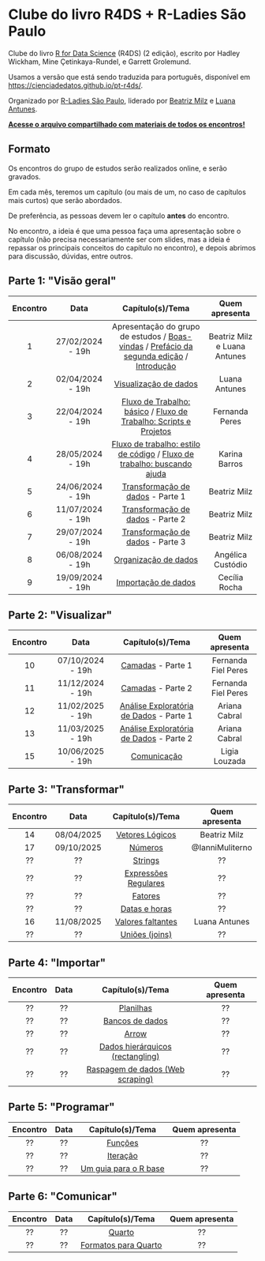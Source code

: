 # Clube do livro R4DS + R-Ladies São Paulo

Clube do livro [R for Data Science](https://r4ds.hadley.nz/) (R4DS) (2 edição), escrito por Hadley Wickham, Mine Çetinkaya-Rundel, e Garrett Grolemund.

Usamos a versão que está sendo traduzida para português, disponível em <https://cienciadedatos.github.io/pt-r4ds/>.

Organizado por [R-Ladies São Paulo](https://rladies-sp.org), liderado por [Beatriz Milz](https://github.com/beatrizmilz/) e [Luana Antunes](https://github.com/Luaaalex).

**[Acesse o arquivo compartilhado com materiais de todos os encontros!](https://docs.google.com/document/d/1xCn5gxK47tj9lRpDovwGNlza9i1FX2VBixo1V7VtUUs/edit?usp=sharing)**



## Formato

Os encontros do grupo de estudos serão realizados online, e serão gravados.

Em cada mês, teremos um capítulo (ou mais de um, no caso de capítulos mais curtos) que serão abordados.

De preferência, as pessoas devem ler o capítulo **antes** do encontro.

No encontro, a ideia é que uma pessoa faça uma apresentação sobre o capítulo (não precisa necessariamente ser com slides, mas a ideia é repassar os principais conceitos do capítulo no encontro), e depois abrimos para discussão, dúvidas, entre outros.

## **Parte 1**: "Visão geral"

| Encontro | Data | Capítulo(s)/Tema | Quem apresenta |
|:--------:|:--------:|:------------------------------:|:------------------:|
|    1     | 27/02/2024 - 19h | Apresentação do grupo de estudos / [Boas-vindas](https://cienciadedatos.github.io/pt-r4ds/) / [Prefácio da segunda edição](https://cienciadedatos.github.io/pt-r4ds/preface-2e.html) / [Introdução](https://cienciadedatos.github.io/pt-r4ds/intro.html) | Beatriz Milz e Luana Antunes |
|    2     |  02/04/2024 - 19h | [Visualização de dados](https://cienciadedatos.github.io/pt-r4ds/data-visualize.html) |   Luana Antunes 
|    3     |  22/04/2024 - 19h |  [Fluxo de Trabalho: básico](https://cienciadedatos.github.io/pt-r4ds/workflow-basics.html) / [Fluxo de Trabalho: Scripts e Projetos](https://cienciadedatos.github.io/pt-r4ds/workflow-scripts.html) | Fernanda Peres |
|    4     |  28/05/2024 - 19h  | [Fluxo de trabalho: estilo de código](https://cienciadedatos.github.io/pt-r4ds/workflow-style.html) / [Fluxo de trabalho: buscando ajuda](https://cienciadedatos.github.io/pt-r4ds/workflow-help.html)  | Karina Barros |
|    5     |  24/06/2024  - 19h | [Transformação de dados](https://cienciadedatos.github.io/pt-r4ds/data-transform.html)  - Parte 1 | Beatriz Milz | 
|    6     |  11/07/2024  - 19h | [Transformação de dados](https://cienciadedatos.github.io/pt-r4ds/data-transform.html)  - Parte 2 | Beatriz Milz
|    7     |  29/07/2024  - 19h | [Transformação de dados](https://cienciadedatos.github.io/pt-r4ds/data-transform.html)  - Parte 3 | Beatriz Milz
|    8     |  06/08/2024 - 19h  | [Organização de dados](https://cienciadedatos.github.io/pt-r4ds/data-tidy.html)  | Angélica Custódio |
|    9     |  19/09/2024 - 19h  |[Importação de dados](https://cienciadedatos.github.io/pt-r4ds/data-import.html) | Cecília Rocha |


## **Parte 2**: "Visualizar"

| Encontro | Data | Capítulo(s)/Tema | Quem apresenta |
|:--------:|:--------:|:------------------------------:|:------------------:|
|    10     | 07/10/2024 - 19h | [Camadas](https://cienciadedatos.github.io/pt-r4ds/layers.html) - Parte 1 | Fernanda Fiel Peres |
|    11     | 11/12/2024 - 19h | [Camadas](https://cienciadedatos.github.io/pt-r4ds/layers.html) - Parte 2| Fernanda Fiel Peres |
|    12     | 11/02/2025 - 19h | [Análise Exploratória de Dados](https://cienciadedatos.github.io/pt-r4ds/EDA.html) - Parte 1 | Ariana Cabral |
|    13     | 11/03/2025 - 19h | [Análise Exploratória de Dados](https://cienciadedatos.github.io/pt-r4ds/EDA.html) - Parte 2 | Ariana Cabral |
|    15     | 10/06/2025 - 19h | [Comunicação](https://cienciadedatos.github.io/pt-r4ds/communication.html) | Ligia Louzada |

## **Parte 3**: "Transformar"

| Encontro | Data | Capítulo(s)/Tema | Quem apresenta |
|:--------:|:--------:|:------------------------------:|:------------------:|
|   14  | 08/04/2025 | [Vetores Lógicos](https://cienciadedatos.github.io/pt-r4ds/logicals.html) | Beatriz Milz |
|   17  | 09/10/2025 | [Números](https://cienciadedatos.github.io/pt-r4ds/numbers.html) | @IanniMuliterno |
|   ??  | ?? | [Strings](https://cienciadedatos.github.io/pt-r4ds/strings.html) | ?? |
|   ??  | ?? | [Expressões Regulares](https://cienciadedatos.github.io/pt-r4ds/regexps.html) | ?? |
|   ??  | ?? | [Fatores](https://cienciadedatos.github.io/pt-r4ds/factors.html) | ?? |
|   ??  | ?? | [Datas e horas](https://cienciadedatos.github.io/pt-r4ds/datetimes.html) | ?? |
|   16  | 11/08/2025 | [Valores faltantes](https://cienciadedatos.github.io/pt-r4ds/missing-values.html) | Luana Antunes |
|   ??  | ?? | [Uniões (joins)](https://cienciadedatos.github.io/pt-r4ds/joins.html) | ?? |




## **Parte 4**: "Importar"

| Encontro | Data | Capítulo(s)/Tema | Quem apresenta |
|:--------:|:--------:|:------------------------------:|:------------------:|
|   ??  | ?? | [Planilhas](https://cienciadedatos.github.io/pt-r4ds/spreadsheets.html) | ?? |
|   ??  | ?? | [Bancos de dados](https://cienciadedatos.github.io/pt-r4ds/databases.html) | ?? |
|   ??  | ?? | [Arrow](https://cienciadedatos.github.io/pt-r4ds/arrow.html) | ?? |
|   ??  | ?? | [Dados hierárquicos (rectangling)](https://cienciadedatos.github.io/pt-r4ds/rectangling.html) | ?? |
|   ??  | ?? | [Raspagem de dados (Web scraping)](https://cienciadedatos.github.io/pt-r4ds/webscraping.html) | ?? |


## **Parte 5**: "Programar"

| Encontro | Data | Capítulo(s)/Tema | Quem apresenta |
|:--------:|:--------:|:------------------------------:|:------------------:|
|   ??  | ?? | [Funções](https://cienciadedatos.github.io/pt-r4ds/functions.html) | ?? |
|   ??  | ?? | [Iteração](https://cienciadedatos.github.io/pt-r4ds/iteration.html) | ?? |
|   ??  | ?? | [Um guia para o R base](https://cienciadedatos.github.io/pt-r4ds/base-R.html) | ?? |


## **Parte 6**: "Comunicar"

| Encontro | Data | Capítulo(s)/Tema | Quem apresenta |
|:--------:|:--------:|:------------------------------:|:------------------:|
|   ??  | ?? | [Quarto](https://cienciadedatos.github.io/pt-r4ds/quarto.html) | ?? |
|   ??  | ?? | [Formatos para Quarto](https://cienciadedatos.github.io/pt-r4ds/quarto-formats.html) | ?? |
